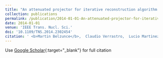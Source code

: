 ```yaml
---
title: "An attenuated projector for iterative reconstruction algorithm of a high sensitivity tomographic gamma scanner"
collection: publications
permalink: /publication/2014-01-01-An-attenuated-projector-for-iterative-reconstruction-algorithm-of-a-high-sensitivity-tomographic-gamma-scanner
date: 2014-01-01
venue: 'IEEE Trans. Nucl. Sci.'
doi: '10.1109/TNS.2014.2302454'
citation: ' <b>Martin Belzunce</b>,  Claudio Verrastro,  Lucio Martinez Garbino,  Esteban Venialgo,  Elias Da Ponte,  Augusto Carimatto,  Juan Alarcon,  Daniel Estryk,  Isaac Marcos Cohen, &quot;An attenuated projector for iterative reconstruction algorithm of a high sensitivity tomographic gamma scanner.&quot; <i>IEEE Trans. Nucl. Sci.</i>, 2014.'
---
```

Use [Google Scholar](https://scholar.google.com/scholar?q=An+attenuated+projector+for+iterative+reconstruction+algorithm+of+a+high+sensitivity+tomographic+gamma+scanner){:target="_blank"} for full citation